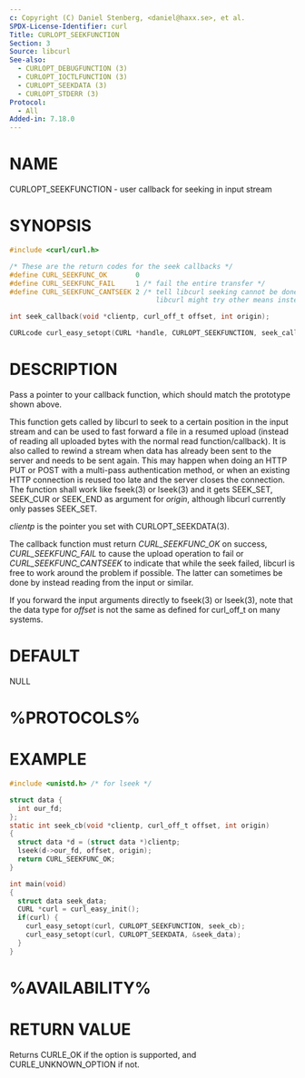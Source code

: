```yaml
---
c: Copyright (C) Daniel Stenberg, <daniel@haxx.se>, et al.
SPDX-License-Identifier: curl
Title: CURLOPT_SEEKFUNCTION
Section: 3
Source: libcurl
See-also:
  - CURLOPT_DEBUGFUNCTION (3)
  - CURLOPT_IOCTLFUNCTION (3)
  - CURLOPT_SEEKDATA (3)
  - CURLOPT_STDERR (3)
Protocol:
  - All
Added-in: 7.18.0
---
```


# NAME

CURLOPT_SEEKFUNCTION - user callback for seeking in input stream

# SYNOPSIS

~~~c
#include <curl/curl.h>

/* These are the return codes for the seek callbacks */
#define CURL_SEEKFUNC_OK       0
#define CURL_SEEKFUNC_FAIL     1 /* fail the entire transfer */
#define CURL_SEEKFUNC_CANTSEEK 2 /* tell libcurl seeking cannot be done, so
                                    libcurl might try other means instead */

int seek_callback(void *clientp, curl_off_t offset, int origin);

CURLcode curl_easy_setopt(CURL *handle, CURLOPT_SEEKFUNCTION, seek_callback);
~~~

# DESCRIPTION

Pass a pointer to your callback function, which should match the prototype
shown above.

This function gets called by libcurl to seek to a certain position in the
input stream and can be used to fast forward a file in a resumed upload
(instead of reading all uploaded bytes with the normal read
function/callback). It is also called to rewind a stream when data has already
been sent to the server and needs to be sent again. This may happen when doing
an HTTP PUT or POST with a multi-pass authentication method, or when an
existing HTTP connection is reused too late and the server closes the
connection. The function shall work like fseek(3) or lseek(3) and it gets
SEEK_SET, SEEK_CUR or SEEK_END as argument for *origin*, although libcurl
currently only passes SEEK_SET.

*clientp* is the pointer you set with CURLOPT_SEEKDATA(3).

The callback function must return *CURL_SEEKFUNC_OK* on success,
*CURL_SEEKFUNC_FAIL* to cause the upload operation to fail or
*CURL_SEEKFUNC_CANTSEEK* to indicate that while the seek failed, libcurl
is free to work around the problem if possible. The latter can sometimes be
done by instead reading from the input or similar.

If you forward the input arguments directly to fseek(3) or lseek(3), note that
the data type for *offset* is not the same as defined for curl_off_t on
many systems.

# DEFAULT

NULL

# %PROTOCOLS%

# EXAMPLE

~~~c
#include <unistd.h> /* for lseek */

struct data {
  int our_fd;
};
static int seek_cb(void *clientp, curl_off_t offset, int origin)
{
  struct data *d = (struct data *)clientp;
  lseek(d->our_fd, offset, origin);
  return CURL_SEEKFUNC_OK;
}

int main(void)
{
  struct data seek_data;
  CURL *curl = curl_easy_init();
  if(curl) {
    curl_easy_setopt(curl, CURLOPT_SEEKFUNCTION, seek_cb);
    curl_easy_setopt(curl, CURLOPT_SEEKDATA, &seek_data);
  }
}
~~~

# %AVAILABILITY%

# RETURN VALUE

Returns CURLE_OK if the option is supported, and CURLE_UNKNOWN_OPTION if not.
